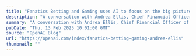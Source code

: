 ```yaml
---
title: "Fanatics Betting and Gaming uses AI to focus on the big picture"
description: "A conversation with Andrea Ellis, Chief Financial Officer of Fanatics Betting and Gaming."
summary: "A conversation with Andrea Ellis, Chief Financial Officer of Fanatics Betting and Gaming."
pubDate: "Thu, 13 Feb 2025 10:01:00 GMT"
source: "OpenAI Blog"
url: "https://openai.com/index/fanatics-betting-gaming-andrea-ellis"
thumbnail: ""
---
```


